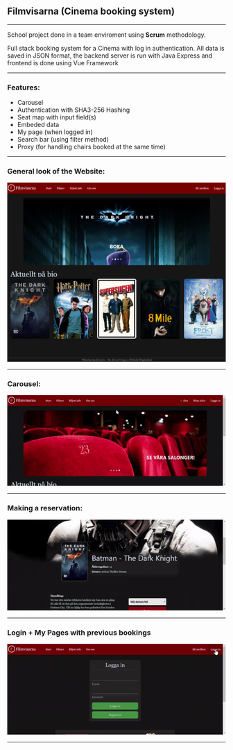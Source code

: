 ## Filmvisarna (Cinema booking system)
<hr>

School project done in a team enviroment using **Scrum** methodology.


Full stack booking system for a Cinema with log in authentication.
All data is saved in JSON format, the backend server is run with Java Express and frontend is done using Vue Framework

<hr>

### Features:
* Carousel
* Authentication with SHA3-256 Hashing
* Seat map with input field(s)
* Embeded data
* My page (when logged in)
* Search bar (using filter method)
* Proxy (for handling chairs booked at the same time)

<hr>





### General look of the Website:

<img width="540" src="main.jpg">

<hr>





### Carousel:

<img width="540" src="carousel.gif">
<hr>





### Making a reservation:

<img width="540" src="makeReservation.gif">
<hr>





### Login + My Pages with previous bookings

<img width="540" src="login.gif">
<hr>

